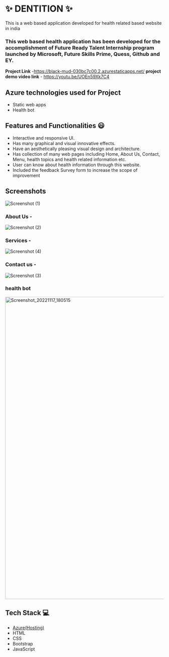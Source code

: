 # ✨  DENTITION ✨

This is a web based application developed for health related based website in india

### This web based health application has been developed for the accomplishment of Future Ready Talent Internship program launched by Microsoft, Future Skills Prime, Quess, Github and EY.


**Project Link** -https://black-mud-030bc7c00.2.azurestaticapps.net/
**project demo video link** - https://youtu.be/UOEn59Xk7C4

## Azure technologies used for Project

- Static web apps
- Health bot

## Features and Functionalities 😃

- Interactive and responsive UI.
- Has many graphical and visual innovative effects.
- Have an aesthetically pleasing visual design and architecture.
- Has collection of many web pages including Home, About Us, Contact, Menu, health topics and health related information etc.
- User can know about health information through this website.
- Included the feedback Survey form to increase the scope of improvement 

## Screenshots




![Screenshot (1)](https://user-images.githubusercontent.com/113498237/202691614-13dd4ca9-3e1a-49e5-99d7-6932428af9ba.png)



   

### About Us -

![Screenshot (2)](https://user-images.githubusercontent.com/113498237/202691795-4c759972-9bf9-4a8f-83c4-3dfe434bf11d.png)








### Services -

![Screenshot (4)](https://user-images.githubusercontent.com/113498237/202692046-77704aaa-3526-47c9-9e14-2dc03dd464b4.png)








### Contact us -

![Screenshot (3)](https://user-images.githubusercontent.com/113498237/202691966-ff72d748-67bb-4fde-94db-faae9296f795.png)







### health bot






<img width="960" alt="Screenshot_20221117_180515" src="https://user-images.githubusercontent.com/113498237/202692239-4f6af6d4-1b15-4fc4-9c78-056d02d4432e.png">



## Tech Stack 💻

- [Azure(Hosting)](https://azure.microsoft.com/en-in/features/azure-portal/)
- HTML
- CSS
- Bootstrap
- JavaScript
